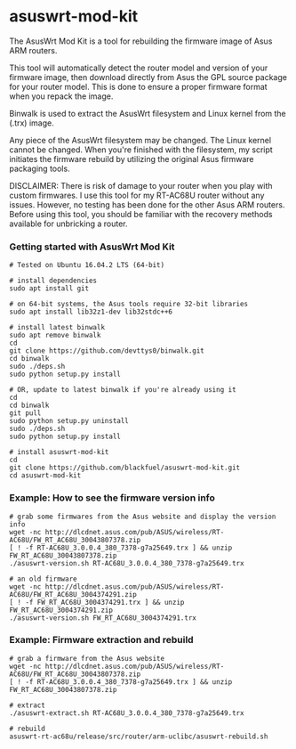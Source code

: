 # asuswrt-mod-kit

The AsusWrt Mod Kit is a tool for rebuilding the firmware image of Asus ARM routers.

This tool will automatically detect the router model and version of your firmware image, then download directly from Asus the GPL source package for your router model.  This is done to ensure a proper firmware format when you repack the image.

Binwalk is used to extract the AsusWrt filesystem and Linux kernel from the (.trx) image.

Any piece of the AsusWrt filesystem may be changed. The Linux kernel cannot be changed.  When you're finished with the filesystem, my script initiates the firmware rebuild by utilizing the original Asus firmware packaging tools.

DISCLAIMER: There is risk of damage to your router when you play with custom firmwares.  I use this tool for my RT-AC68U router without any issues.  However, no testing has been done for the other Asus ARM routers. Before using this tool, you should be familiar with the recovery methods available for unbricking a router.  


### Getting started with AsusWrt Mod Kit
```
# Tested on Ubuntu 16.04.2 LTS (64-bit)

# install dependencies
sudo apt install git

# on 64-bit systems, the Asus tools require 32-bit libraries
sudo apt install lib32z1-dev lib32stdc++6

# install latest binwalk
sudo apt remove binwalk
cd
git clone https://github.com/devttys0/binwalk.git
cd binwalk
sudo ./deps.sh
sudo python setup.py install

# OR, update to latest binwalk if you're already using it
cd
cd binwalk
git pull
sudo python setup.py uninstall
sudo ./deps.sh
sudo python setup.py install

# install asuswrt-mod-kit
cd
git clone https://github.com/blackfuel/asuswrt-mod-kit.git
cd asuswrt-mod-kit
```


### Example: How to see the firmware version info
```
# grab some firmwares from the Asus website and display the version info
wget -nc http://dlcdnet.asus.com/pub/ASUS/wireless/RT-AC68U/FW_RT_AC68U_30043807378.zip
[ ! -f RT-AC68U_3.0.0.4_380_7378-g7a25649.trx ] && unzip FW_RT_AC68U_30043807378.zip
./asuswrt-version.sh RT-AC68U_3.0.0.4_380_7378-g7a25649.trx

# an old firmware
wget -nc http://dlcdnet.asus.com/pub/ASUS/wireless/RT-AC68U/FW_RT_AC68U_3004374291.zip
[ ! -f FW_RT_AC68U_3004374291.trx ] && unzip FW_RT_AC68U_3004374291.zip
./asuswrt-version.sh FW_RT_AC68U_3004374291.trx
```


### Example: Firmware extraction and rebuild
```
# grab a firmware from the Asus website
wget -nc http://dlcdnet.asus.com/pub/ASUS/wireless/RT-AC68U/FW_RT_AC68U_30043807378.zip
[ ! -f RT-AC68U_3.0.0.4_380_7378-g7a25649.trx ] && unzip FW_RT_AC68U_30043807378.zip

# extract
./asuswrt-extract.sh RT-AC68U_3.0.0.4_380_7378-g7a25649.trx

# rebuild
asuswrt-rt-ac68u/release/src/router/arm-uclibc/asuswrt-rebuild.sh
```
